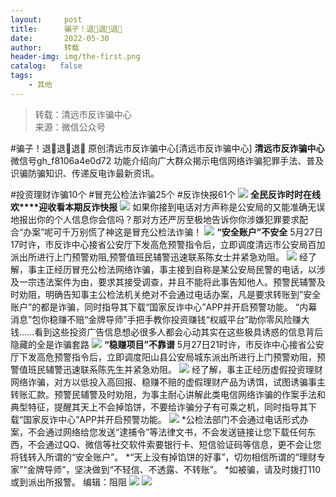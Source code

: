 ```yaml
---
layout:     post
title:      骗子！退🤺退🤺退🤺
date:       2022-05-30
author:     转载
header-img: img/the-first.png
catalog:   false
tags:
    - 其他
---
```


<blockquote><p>转载：清远市反诈骗中心<br>
来源：微信公众号</p></blockquote>

#骗子！退🤺退🤺退🤺
原创清远市反诈骗中心[清远市反诈骗中心]
**清远市反诈骗中心**
微信号gh_f8106a4e0d72
功能介绍向广大群众揭示电信网络诈骗犯罪手法、普及识骗防骗知识、传递反电诈最新资讯。

#投资理财诈骗10个
#冒充公检法诈骗25个
#反诈快报61个
![]({{site.baseurl}}/postimg/3CxTSiafadcic5zyXUfbXLUClzlpaoknCpV4bErPg2kuuS97hoJJbNCtFOVZ9X0j5W26HDaregC5kibiaLGl8CPr9A.gif)
**全民反诈时时在线**
**欢****迎收看本期反诈快报**
![]({{site.baseurl}}/postimg/3CxTSiafadc8a4dOaanVmTQc2uAiapibyibo6OMNFicCLrib6Egdb2RsH9hjvyrgiao0xB2urGRvsQzTWWblUlg0a9xjQ.gif)
如果你接到电话对方声称是公安局的又能准确无误地报出你的个人信息你会信吗？那对方还严厉至极地告诉你你涉嫌犯罪要求配合“办案”呢可千万别慌了神这是冒充公检法诈骗！
![]({{site.baseurl}}/postimg/3CxTSiafadc8EqoIoNfv6ZeWUWJ1rHV3iaW8CFTjeJPdwcvlO4JeeN4z1R141E1566GtAQiaIrngibC0HKtTiaM9m4w.gif)
**“安全账户”不安全**
5月27日17时许，市反诈中心接省公安厅下发高危预警指令后，立即调度清远市公安局百加派出所进行上门预警劝阻,预警值班民辅警迅速联系陈女士并紧急劝阻。
![]({{site.baseurl}}/postimg/3CxTSiafadciblibIlxtAx9rbvDpLTicDqaIbNRNn8alrgdJSS4eWtnIwH9StMYibH0P2D8FibZLIOs1pxzfCnUtibF8w.png)
经了解，事主正经历冒充公检法网络诈骗，事主接到自称是某公安局民警的电话，以涉及一宗违法案件为由，要求其接受调查，并且不能将此事告知他人。预警民辅警及时劝阻，明确告知事主公检法机关绝对不会通过电话办案，凡是要求转账到”安全账户”的都是诈骗，同时指导其下载“国家反诈中心”APP并开启预警功能。
“内幕消息”包你稳赚不赔“金牌导师”手把手教你投资赚钱“权威平台”助你零风险赚大钱......看到这些投资广告信息想必很多人都会心动其实在这些极具诱惑的信息背后隐藏的全是诈骗套路
![]({{site.baseurl}}/postimg/3CxTSiafadc8EqoIoNfv6ZeWUWJ1rHV3iaXcTAfcnuMRTlljl0kt9Oo7zqnULUEsib6T7tE5IghrmTAUb6xA1z7LA.jpeg)
**“稳赚项目”不靠谱**
5月27日21时许，市反诈中心接省公安厅下发高危预警指令后，立即调度阳山县公安局城东派出所进行上门预警劝阻，预警值班民辅警迅速联系陈先生并紧急劝阻。
![]({{site.baseurl}}/postimg/3CxTSiafadciblibIlxtAx9rbvDpLTicDqaIKDYjXaBXBeiamM6DHFS47mVhLo7q0hzbHu0IR2pQRCKDeQW1YYSwVWQ.png)
经了解，事主正经历虚假投资理财网络诈骗，对方以低投入高回报、稳赚不赔的虚假理财产品为诱饵，试图诱骗事主转账汇款。预警民辅警及时劝阻，为事主耐心讲解此类电信网络诈骗的作案手法和典型特征，提醒其天上不会掉馅饼，不要给诈骗分子有可乘之机，同时指导其下载“国家反诈中心”APP并开启预警功能。
![]({{site.baseurl}}/postimg/3CxTSiafadcicSrq1TuCGjeg2XR8pkWTQy35zoTPIMPXzr1WuAj8qB3ZcbcVDsHhONZTzWhicTwzmQkTa4MDFcIyg.png)
*公检法部门不会通过电话形式办案，不会通过网络给您发送“逮捕令”等法律文书，不会发送链接让您下载任何东西，不会通过QQ、微信等社交软件索要银行卡、短信验证码等信息，更不会让您将钱转入所谓的“安全账户”。
*“天上没有掉馅饼的好事”，切勿相信所谓的“理财专家”“金牌导师”，坚决做到“不轻信、不透露、不转账”。
*如被骗，请及时拨打110或到派出所报警。
编辑：阻阻
![]({{site.baseurl}}/postimg/SUycX2yckdJ5YVVCpDYl0c5CbMTO3KgBTesbSxe5zKHlm2GQsTWAFTgswCXscN6Y9vuJHFcE77orSK7ClzYOdg.jpeg)
![]({{site.baseurl}}/postimg/3CxTSiafadcic5zyXUfbXLUClzlpaoknCpErldQhhamfG7KH1qHGrr3icT9iaAoE1B4noSO7EewO2k8fys5pMuaoog.gif)
